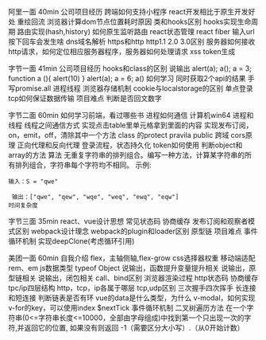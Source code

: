 
  阿里一面 40min
    公司项目经历
    跨端如何支持小程序
    react开发相比于原生开发好处
    重绘回流
    浏览器计算dom节点位置耗时原因
    类和hooks区别
    hooks实现生命周期
    路由实现(hash,history)
    如何原生监听路由
    react状态管理
    react fiber
    输入url按下回车会发生啥
    dns域名解析
    https和http
    http1.1 2.0 3.0区别
    服务器如何接收http请求，如何定位相应服务器程序，服务器如何处理请求
    xss
    token生成

  字节一面 41min
    公司项目经历
    hooks和class的区别
    说输出
    alert(a);
    a();
    a = 3;
    function a (){
      alert(10)
    }
    alert(a);
    a = 6;
    a()
    如何学习
    同时获取2个api的结果
    手写promise.all
    进程线程
    浏览器存储机制
    cookie与localstorage的区别
    单点登录
    tcp如何保证数据传输
    项目难点
    判断是否回文数字

  字节二面 60min
    如何学习前端，看过哪些书
    进程如何通信
    计算机win64
    进程和线程
    线程之间通信方式
    实现点击table里单元格拿到里面的内容
    实现发布订阅，on，emit，off，清除其中一个方法
    class 的protect pravila public
    跨域
    cors原理
    正向代理和反向代理
    登录流程，状态持久化
    token如何使用
    判断object和array的方法
    算法
    无重复字符串的排列组合。编写一种方法，计算某字符串的所有排列组合，字符串每个字符均不相同。
    示例:

    输入：S = "qwe"

     输出：["qwe", "qew", "wqe", "weq", "ewq", "eqw"]
    时间复杂度

  字节三面 35min
    react、vue设计思想
    常见状态码
    协商缓存
    发布订阅和观察者模式区别
    webpack设计理念
    webpack的plugin和loader区别
    原型链
    项目难点
    事件循环机制
    实现deepClone(考虑循环引用)


  美团一面 60min
    自我介绍
    flex，主轴侧轴,flex-grow
    css选择器权重
    移动端适配
    rem、em
    js数据类型
    typeof Object
    说输出，函数提升变量提升相关
    说输出，原型链相关
    说输出，闭包相关
    call、bind区别
    浏览器渲染过程
    http状态码
    协商缓存
    tpc/ip四层结构
    http，tcp，ip各属于哪层
    tcp,udp区别
    三次握手四次挥手
    长连接和短连接
    判断链表是否有环
    vue的data是什么类型，为什么
    v-modal，如何实现
    v-for的key，可以使用index
    $nextTick
    事件循环机制
    二叉树遍历方法
    在一个字符串(0<=字符串长度<=10000，全部由字母组成)中找到第一个只出现一次的字符,并返回它的位置, 如果没有则返回 -1（需要区分大小写）.（从0开始计数）
